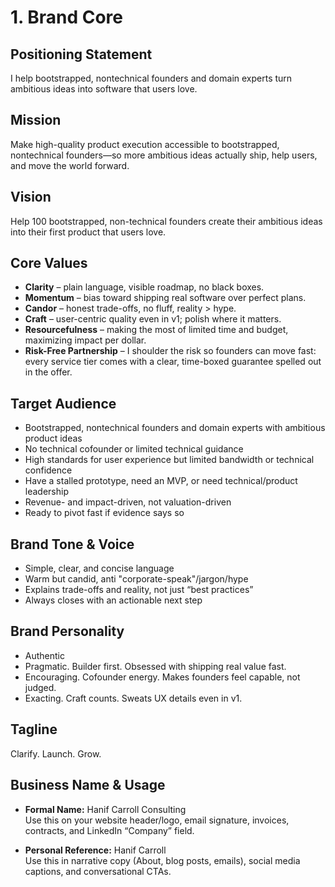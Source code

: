 # 1. Brand Core

## Positioning Statement

I help bootstrapped, nontechnical founders and domain experts turn ambitious ideas into software that users love.

## Mission

Make high-quality product execution accessible to bootstrapped, nontechnical founders—so more ambitious ideas actually ship, help users, and move the world forward.

## Vision

Help 100 bootstrapped, non-technical founders create their ambitious ideas into their first product that users love.

## Core Values

- **Clarity** – plain language, visible roadmap, no black boxes.  
- **Momentum** – bias toward shipping real software over perfect plans.  
- **Candor** – honest trade-offs, no fluff, reality > hype.  
- **Craft** – user-centric quality even in v1; polish where it matters.
- **Resourcefulness** – making the most of limited time and budget, maximizing impact per dollar.
- **Risk-Free Partnership** – I shoulder the risk so founders can move fast: every service tier comes with a clear, time-boxed guarantee spelled out in the offer.


## Target Audience

- Bootstrapped, nontechnical founders and domain experts with ambitious product ideas  
- No technical cofounder or limited technical guidance  
- High standards for user experience but limited bandwidth or technical confidence  
- Have a stalled prototype, need an MVP, or need technical/product leadership 
- Revenue- and impact-driven, not valuation-driven  
- Ready to pivot fast if evidence says so

## Brand Tone & Voice

- Simple, clear, and concise language  
- Warm but candid, anti "corporate-speak"/jargon/hype
- Explains trade-offs and reality, not just “best practices”  
- Always closes with an actionable next step

## Brand Personality

- Authentic 
- Pragmatic. Builder first. Obsessed with shipping real value fast.
- Encouraging. Cofounder energy. Makes founders feel capable, not judged.
- Exacting. Craft counts. Sweats UX details even in v1.

## Tagline

Clarify. Launch. Grow.

## Business Name & Usage

- **Formal Name:** Hanif Carroll Consulting  
  Use this on your website header/logo, email signature, invoices, contracts, and LinkedIn “Company” field.

- **Personal Reference:** Hanif Carroll  
  Use this in narrative copy (About, blog posts, emails), social media captions, and conversational CTAs.
